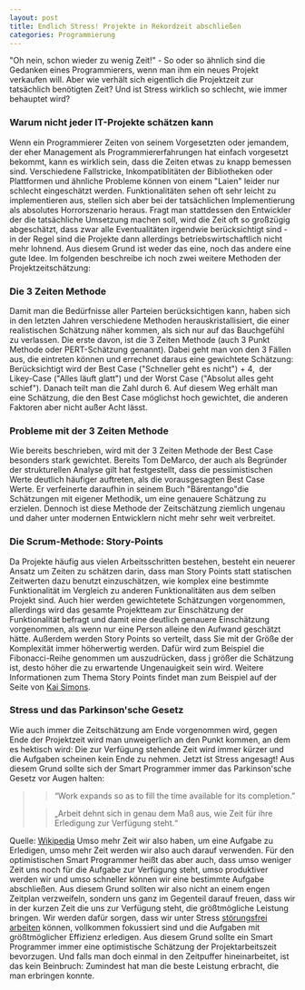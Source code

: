 ```yaml
---
layout: post
title: Endlich Stress! Projekte in Rekordzeit abschließen
categories: Programmierung
---
```

"Oh nein, schon wieder zu wenig Zeit!" - So oder so ähnlich sind die Gedanken eines Programmierers, wenn man ihm ein neues Projekt verkaufen will. Aber wie verhält sich eigentlich die Projektzeit zur tatsächlich benötigten Zeit? Und ist Stress wirklich so schlecht, wie immer behauptet wird?
<!--more-->
### Warum nicht jeder IT-Projekte schätzen kann

Wenn ein Programmierer Zeiten von seinem Vorgesetzten oder jemandem, der eher Management als Programmiererfahrungen hat einfach vorgesetzt bekommt, kann es wirklich sein, dass die Zeiten etwas zu knapp bemessen sind. Verschiedene Fallstricke, Inkompatiblitäten der Bibliotheken oder Plattformen und ähnliche Probleme können von einem "Laien" leider nur schlecht eingeschätzt werden. Funktionalitäten sehen oft sehr leicht zu implementieren aus, stellen sich aber bei der tatsächlichen Implementierung als absolutes Horrorszenario heraus. Fragt man stattdessen den Entwickler der die tatsächliche Umsetzung machen soll, wird die Zeit oft so großzügig abgeschätzt, dass zwar alle Eventualitäten irgendwie berücksichtigt sind - in der Regel sind die Projekte dann allerdings betriebswirtschaftlich nicht mehr lohnend. Aus diesem Grund ist weder das eine, noch das andere eine gute Idee. Im folgenden beschreibe ich noch zwei weitere Methoden der Projektzeitschätzung:

### Die 3 Zeiten Methode

Damit man die Bedürfnisse aller Parteien berücksichtigen kann, haben sich in den letzten Jahren verschiedene Methoden herauskristallisiert, die einer realistischen Schätzung näher kommen, als sich nur auf das Bauchgefühl zu verlassen. Die erste davon, ist die 3 Zeiten Methode (auch 3 Punkt Methode oder PERT-Schätzung genannt). Dabei geht man von den 3 Fällen aus, die eintreten können und errechnet daraus eine gewichtete Schätzung: Berücksichtigt wird der Best Case ("Schneller geht es nicht") + 4,  der Likey-Case ("Alles läuft glatt") und der Worst Case ("Absolut alles geht schief"). Danach teilt man die Zahl durch 6. Auf diesem Weg erhält man eine Schätzung, die den Best Case möglichst hoch gewichtet, die anderen Faktoren aber nicht außer Acht lässt.

### Probleme mit der 3 Zeiten Methode

Wie bereits beschrieben, wird mit der 3 Zeiten Methode der Best Case besonders stark gewichtet. Bereits Tom DeMarco, der auch als Begründer der strukturellen Analyse gilt hat festgestellt, dass die pessimistischen Werte deutlich häufiger auftreten, als die vorausgesagten Best Case Werte. Er verfeinerte daraufhin in seinem Buch "Bärentango"die Schätzungen mit eigener Methodik, um eine genauere Schätzung zu erzielen. Dennoch ist diese Methode der Zeitschätzung ziemlich ungenau und daher unter modernen Entwicklern nicht mehr sehr weit verbreitet.

### Die Scrum-Methode: Story-Points

Da Projekte häufig aus vielen Arbeitsschritten bestehen, besteht ein neuerer Ansatz um Zeiten zu schätzen darin, dass man Story Points statt statischen Zeitwerten dazu benutzt einzuschätzen, wie komplex eine bestimmte Funktionalität im Vergleich zu anderen Funktionalitäten aus dem selben Projekt sind. Auch hier werden gewichtetete Schätzungen vorgenommen, allerdings wird das gesamte Projektteam zur Einschätzung der Funktionalität befragt und damit eine deutlich genauere Einschätzung vorgenommen, als wenn nur eine Person alleine den Aufwand geschätzt hätte. Außerdem werden Story Points so verteilt, dass Sie mit der Größe der Komplexität immer höherwertig werden. Dafür wird zum Beispiel die Fibonacci-Reihe genommen um auszudrücken, dass j größer die Schätzung ist, desto höher die zu erwartende Ungenauigkeit sein wird. Weitere Informationen zum Thema Story Points findet man zum Beispiel auf der Seite von [Kai Simons](https://www.ksimons.de/2011/06/story-points-verstandlich-erklart/).

### Stress und das Parkinson'sche Gesetz

Wie auch immer die Zeitschätzung am Ende vorgenommen wird, gegen Ende der Projektzeit wird man unweigerlich an den Punkt kommen, an dem es hektisch wird: Die zur Verfügung stehende Zeit wird immer kürzer und die Aufgaben scheinen kein Ende zu nehmen. Jetzt ist Stress angesagt! Aus diesem Grund sollte sich der Smart Programmer immer das Parkinson'sche Gesetz vor Augen halten:

> > “Work expands so as to fill the time available for its completion.”
> 
> > „Arbeit dehnt sich in genau dem Maß aus, wie Zeit für ihre Erledigung zur Verfügung steht.“

Quelle: [Wikipedia](https://de.wikipedia.org/wiki/Parkinsonsche_Gesetze) Umso mehr Zeit wir also haben, um eine Aufgabe zu Erledigen, umso mehr Zeit werden wir also auch darauf verwenden. Für den optimistischen Smart Programmer heißt das aber auch, dass umso weniger Zeit uns noch für die Aufgabe zur Verfügung steht, umso produktiver werden wir und umso schneller können wir eine bestimmte Aufgabe abschließen. Aus diesem Grund sollten wir also nicht an einem engen Zeitplan verzweifeln, sondern uns ganz im Gegenteil darauf freuen, dass wir in der kurzen Zeit die uns zur Verfügung steht, die größtmögliche Leistung bringen. Wir werden dafür sorgen, dass wir unter Stress [störungsfrei arbeiten](https://www.smart-programmer.de/produktiv-programmieren/) können, vollkommen fokussiert sind und die Aufgaben mit größtmöglicher Effizienz erledigen. Aus diesem Grund sollte ein Smart Programmer immer eine optimistische Schätzung der Projektarbeitszeit bevorzugen. Und falls man doch einmal in den Zeitpuffer hineinarbeitet, ist das kein Beinbruch: Zumindest hat man die beste Leistung erbracht, die man erbringen konnte.